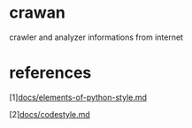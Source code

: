 # crawan

crawler and analyzer informations from internet

# references

[1][docs/elements-of-python-style.md](https://github.com/Locchuong96/elements-of-python-style)

[2][docs/codestyle.md](https://github.com/updog/codestyle/blob/master/README.md)
